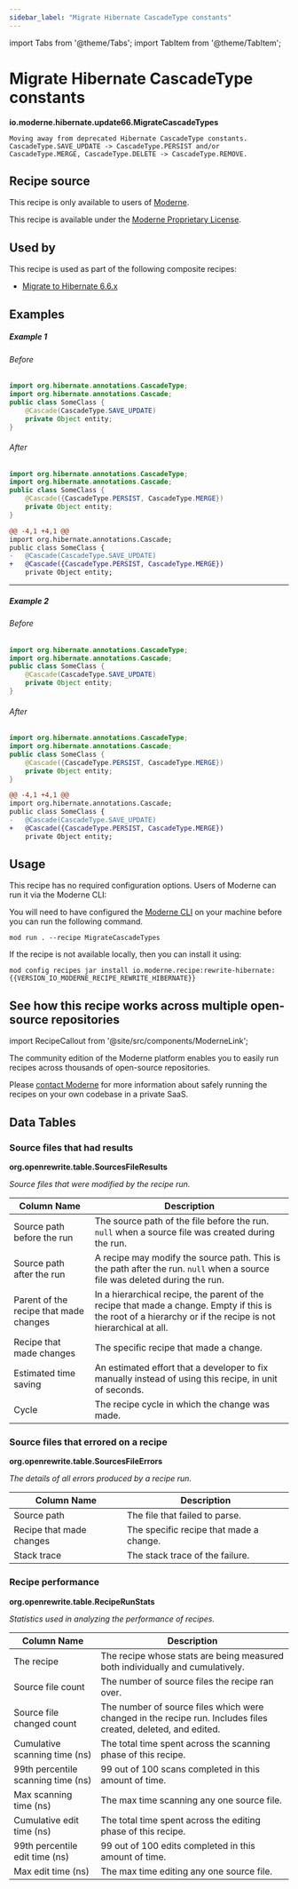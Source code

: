 ```yaml
---
sidebar_label: "Migrate Hibernate CascadeType constants"
---
```


import Tabs from '@theme/Tabs';
import TabItem from '@theme/TabItem';

# Migrate Hibernate CascadeType constants

**io.moderne.hibernate.update66.MigrateCascadeTypes**

```
Moving away from deprecated Hibernate CascadeType constants. CascadeType.SAVE_UPDATE -> CascadeType.PERSIST and/or CascadeType.MERGE, CascadeType.DELETE -> CascadeType.REMOVE.
```


## Recipe source

This recipe is only available to users of [Moderne](https://docs.moderne.io/).


This recipe is available under the [Moderne Proprietary License](https://docs.moderne.io/licensing/overview).


## Used by

This recipe is used as part of the following composite recipes:

* [Migrate to Hibernate 6.6.x](/recipes/hibernate/migratetohibernate66.md)

## Examples
##### Example 1


<Tabs groupId="beforeAfter">
<TabItem value="java" label="java">


###### Before
```java
import org.hibernate.annotations.CascadeType;
import org.hibernate.annotations.Cascade;
public class SomeClass {
    @Cascade(CascadeType.SAVE_UPDATE)
    private Object entity;
}
```

###### After
```java
import org.hibernate.annotations.CascadeType;
import org.hibernate.annotations.Cascade;
public class SomeClass {
    @Cascade({CascadeType.PERSIST, CascadeType.MERGE})
    private Object entity;
}
```

</TabItem>
<TabItem value="diff" label="Diff" >

```diff
@@ -4,1 +4,1 @@
import org.hibernate.annotations.Cascade;
public class SomeClass {
-   @Cascade(CascadeType.SAVE_UPDATE)
+   @Cascade({CascadeType.PERSIST, CascadeType.MERGE})
    private Object entity;
```
</TabItem>
</Tabs>

---

##### Example 2


<Tabs groupId="beforeAfter">
<TabItem value="java" label="java">


###### Before
```java
import org.hibernate.annotations.CascadeType;
import org.hibernate.annotations.Cascade;
public class SomeClass {
    @Cascade(CascadeType.SAVE_UPDATE)
    private Object entity;
}
```

###### After
```java
import org.hibernate.annotations.CascadeType;
import org.hibernate.annotations.Cascade;
public class SomeClass {
    @Cascade({CascadeType.PERSIST, CascadeType.MERGE})
    private Object entity;
}
```

</TabItem>
<TabItem value="diff" label="Diff" >

```diff
@@ -4,1 +4,1 @@
import org.hibernate.annotations.Cascade;
public class SomeClass {
-   @Cascade(CascadeType.SAVE_UPDATE)
+   @Cascade({CascadeType.PERSIST, CascadeType.MERGE})
    private Object entity;
```
</TabItem>
</Tabs>


## Usage

This recipe has no required configuration options. Users of Moderne can run it via the Moderne CLI:
<Tabs groupId="projectType">


<TabItem value="moderne-cli" label="Moderne CLI">

You will need to have configured the [Moderne CLI](https://docs.moderne.io/user-documentation/moderne-cli/getting-started/cli-intro) on your machine before you can run the following command.

```shell title="shell"
mod run . --recipe MigrateCascadeTypes
```

If the recipe is not available locally, then you can install it using:
```shell
mod config recipes jar install io.moderne.recipe:rewrite-hibernate:{{VERSION_IO_MODERNE_RECIPE_REWRITE_HIBERNATE}}
```
</TabItem>
</Tabs>

## See how this recipe works across multiple open-source repositories

import RecipeCallout from '@site/src/components/ModerneLink';

<RecipeCallout link="https://app.moderne.io/recipes/io.moderne.hibernate.update66.MigrateCascadeTypes" />

The community edition of the Moderne platform enables you to easily run recipes across thousands of open-source repositories.

Please [contact Moderne](https://moderne.io/product) for more information about safely running the recipes on your own codebase in a private SaaS.
## Data Tables

<Tabs groupId="data-tables">
<TabItem value="org.openrewrite.table.SourcesFileResults" label="SourcesFileResults">

### Source files that had results
**org.openrewrite.table.SourcesFileResults**

_Source files that were modified by the recipe run._

| Column Name | Description |
| ----------- | ----------- |
| Source path before the run | The source path of the file before the run. `null` when a source file was created during the run. |
| Source path after the run | A recipe may modify the source path. This is the path after the run. `null` when a source file was deleted during the run. |
| Parent of the recipe that made changes | In a hierarchical recipe, the parent of the recipe that made a change. Empty if this is the root of a hierarchy or if the recipe is not hierarchical at all. |
| Recipe that made changes | The specific recipe that made a change. |
| Estimated time saving | An estimated effort that a developer to fix manually instead of using this recipe, in unit of seconds. |
| Cycle | The recipe cycle in which the change was made. |

</TabItem>

<TabItem value="org.openrewrite.table.SourcesFileErrors" label="SourcesFileErrors">

### Source files that errored on a recipe
**org.openrewrite.table.SourcesFileErrors**

_The details of all errors produced by a recipe run._

| Column Name | Description |
| ----------- | ----------- |
| Source path | The file that failed to parse. |
| Recipe that made changes | The specific recipe that made a change. |
| Stack trace | The stack trace of the failure. |

</TabItem>

<TabItem value="org.openrewrite.table.RecipeRunStats" label="RecipeRunStats">

### Recipe performance
**org.openrewrite.table.RecipeRunStats**

_Statistics used in analyzing the performance of recipes._

| Column Name | Description |
| ----------- | ----------- |
| The recipe | The recipe whose stats are being measured both individually and cumulatively. |
| Source file count | The number of source files the recipe ran over. |
| Source file changed count | The number of source files which were changed in the recipe run. Includes files created, deleted, and edited. |
| Cumulative scanning time (ns) | The total time spent across the scanning phase of this recipe. |
| 99th percentile scanning time (ns) | 99 out of 100 scans completed in this amount of time. |
| Max scanning time (ns) | The max time scanning any one source file. |
| Cumulative edit time (ns) | The total time spent across the editing phase of this recipe. |
| 99th percentile edit time (ns) | 99 out of 100 edits completed in this amount of time. |
| Max edit time (ns) | The max time editing any one source file. |

</TabItem>

</Tabs>
